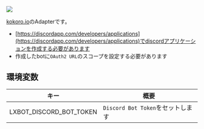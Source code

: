 [![](http://img.shields.io/badge/godoc-reference-5272B4.svg?style=flat-square)](https://godoc.org/github.com/lxbot/adapter-discord)

[kokoro.io](https://kokoro.io)のAdapterです。

- [https://discordapp.com/developers/applications](https://discordapp.com/developers/applications)でdiscordアプリケーションを作成する必要があります
- 作成したbotに`OAuth2 URL`のスコープを設定する必要があります

## 環境変数

| キー | 概要 |
| ---- | ---- |
| LXBOT_DISCORD_BOT_TOKEN | `Discord Bot Token`をセットします |